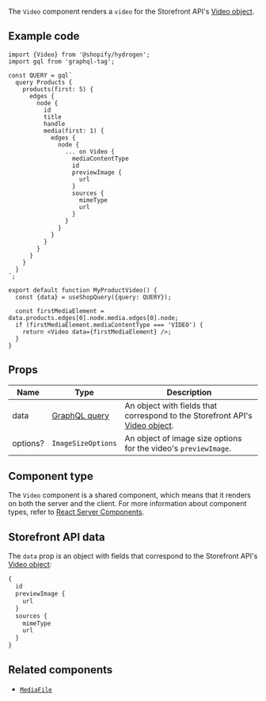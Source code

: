 <!-- This file is generated from source code in the Shopify/hydrogen repo. Edit the files in /packages/hydrogen/src/components/Video and run 'yarn generate-docs' at the root of this repo. For more information, refer to https://github.com/Shopify/shopify-dev/blob/main/content/internal/operations/reference-docs/hydrogen.md. -->

The `Video` component renders a `video` for the Storefront API's [Video object](/api/storefront/reference/products/video).

## Example code

```tsx
import {Video} from '@shopify/hydrogen';
import gql from 'graphql-tag';

const QUERY = gql`
  query Products {
    products(first: 5) {
      edges {
        node {
          id
          title
          handle
          media(first: 1) {
            edges {
              node {
                ... on Video {
                  mediaContentType
                  id
                  previewImage {
                    url
                  }
                  sources {
                    mimeType
                    url
                  }
                }
              }
            }
          }
        }
      }
    }
  }
`;

export default function MyProductVideo() {
  const {data} = useShopQuery({query: QUERY});

  const firstMediaElement = data.products.edges[0].node.media.edges[0].node;
  if (firstMediaElement.mediaContentType === 'VIDEO') {
    return <Video data={firstMediaElement} />;
  }
}
```

## Props

| Name     | Type                                  | Description                                                                                                         |
| -------- | ------------------------------------- | ------------------------------------------------------------------------------------------------------------------- |
| data     | [GraphQL query](#storefront-api-data) | An object with fields that correspond to the Storefront API's [Video object](/api/storefront/latest/objects/video). |
| options? | <code>ImageSizeOptions</code>         | An object of image size options for the video's `previewImage`.                                                     |

## Component type

The `Video` component is a shared component, which means that it renders on both the server and the client. For more information about component types, refer to [React Server Components](/custom-storefronts/hydrogen/framework/react-server-components).

## Storefront API data

The `data` prop is an object with fields that correspond to the Storefront API's [Video object](/api/storefront/latest/objects/video):

```graphql
{
  id
  previewImage {
    url
  }
  sources {
    mimeType
    url
  }
}
```

## Related components

- [`MediaFile`](/api/hydrogen/components/primitive/mediafile)
